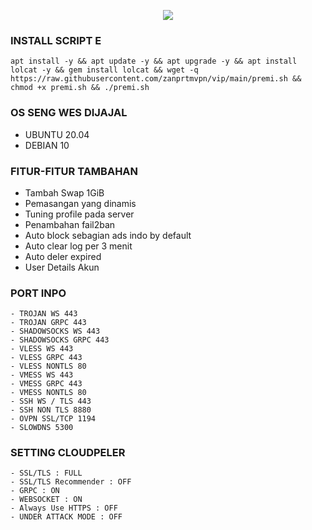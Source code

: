 <p align="center">
<img src="https://readme-typing-svg.demolab.com?font=Capriola&size=40&duration=4000&pause=450&color=F70069&background=FFFFAA00&center=true&random=false&width=600&height=100&lines=ZANPRTM AUTOSCRIPT!;By. ZANPRTM VPN" />
</p>



### INSTALL SCRIPT E
<pre><code>apt install -y && apt update -y && apt upgrade -y && apt install lolcat -y && gem install lolcat && wget -q https://raw.githubusercontent.com/zanprtmvpn/vip/main/premi.sh && chmod +x premi.sh && ./premi.sh
</code></pre>



### OS SENG WES DIJAJAL
- UBUNTU 20.04
- DEBIAN 10

### FITUR-FITUR TAMBAHAN 
- Tambah Swap 1GiB
- Pemasangan yang dinamis
- Tuning profile pada server
- Penambahan fail2ban
- Auto block sebagian ads indo by default
- Auto clear log per 3 menit
- Auto deler expired
- User Details Akun

### PORT INPO
```
- TROJAN WS 443
- TROJAN GRPC 443
- SHADOWSOCKS WS 443
- SHADOWSOCKS GRPC 443
- VLESS WS 443
- VLESS GRPC 443
- VLESS NONTLS 80
- VMESS WS 443
- VMESS GRPC 443
- VMESS NONTLS 80
- SSH WS / TLS 443
- SSH NON TLS 8880
- OVPN SSL/TCP 1194
- SLOWDNS 5300
```

### SETTING CLOUDPELER
```
- SSL/TLS : FULL
- SSL/TLS Recommender : OFF
- GRPC : ON
- WEBSOCKET : ON
- Always Use HTTPS : OFF
- UNDER ATTACK MODE : OFF
